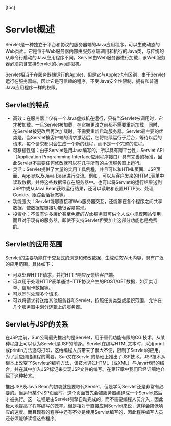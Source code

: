 [toc]
# Servlet概述

Servlet是一种独立于平台和协议的服务器端的Java应用程序，可以生成动态的Web页面。它是位于Web服务器内部由服务器端调用和执行的Java类，与传统的从命令行启动的Java应用程序不同，Servlet由Web服务器进行加载，该Web服务器必须包含支持Servlet的Java虚拟机。

Servlet相当于在服务器端运行的Applet，但是它与Applet也有区别，由于Servlet运行在服务器端，因此它是可信赖的程序，不受Java安全性限制，拥有和普通Java应用程序一样的权限。

## Servlet的特点

* 高效：在服务器上仅有一个Java虚拟机在运行，只有当Servlet被调用时，它才被加载。一旦Servlet被加载，在它被更改之前都不需要重新加载，同时，在Servlet被更改后再次加载时，不需要重新启动服务器。Servlet最主要的优势是，当Servlet被客户端的请求激活后，它将继续运行于后台，等待以后的请求，每个请求都只会生成一个新的线程，而不是一个完整的进程。
* 可移植性强：由于Servlet是用Java编写的，所以具有跨平台性，Servlet API（Application Programming Interface应用程序接口）具有完善的标准，因此Servlet不需要任何修改就可以在几乎所有的主流服务器上运行。
* 灵活：Servlet提供了大量的实用工具例程，并且可以和HTML页面、JSP页面、Applet以及Java Bean进行交流。例如，可以从客户发来的HTML表单中读取数据，并将这些数据保存在服务器中。也可以将Servlet的运行结果送到JSP中或从Java Bean获取运行结果，还可以读取和设置HTTP头、处理Cookie、跟踪会话状态等。
* 功能强大：Servlet能够直接和Web服务器交互，还能够在各个程序之间共享数据，使数据库链接功能很容易实现。
* 投资小：不仅有许多廉价甚至免费的Web服务器可供个人或小规模网站使用，而且对于现有的服务器，即使不支持Servlet但要加上这部分功能也是免费的。

## Servlet的应用范围
Servlet的主要功能在于交互式的浏览和修改数据，生成动态Web内容，具有广泛的应用范围。具体如下：

* 可以处理HTTP请求，并将HTTP响应反馈给客户端。
* 可以用于处理HTTP表单通过HTTP协议产生的POST/GET数据，如买卖订单、信用卡数据等。
* 可以同时处理多个请求。
* 可以将请求转送给其他服务器和Servlet，按照任务类型或组织范围，允许在几个服务器中划分逻辑上的服务器。

## Servlet与JSP的关系

在JSP之前，Sun公司最先推出的是Servlet，用于替代功能有限的CGI技术，从某种程度上可以认为Servlet是JSP的前身。Servlet在编写HTML文本时，采用print或println方法逐句打印，这给编程人员带来了很大不便，限制了Servlet的应用。为了适应网络编程的需要，Sun又在Servlet的基础上推出了JSP技术。JSP技术从根本上改变了Servlet的编程方法，该技术通过HTML（或XML）与Java代码的结合，并在其中加入JSP标记来实现JSP文件的编写。在第17章中我们已经详细地介绍了这种技术。

推出JSP及Java Bean的初衷就是要取代Servlet，但是学习Servlet还是非常有必要的。当运行某个JSP页面时，这个页面首先会被服务器编译成一个Servlet然后才被执行。这一过程是由Servlet引擎自动完成的，而不需要编程人员介入，因此极大地提高了程序编写的效率。但是相对于直接应用Servlet来说，这样会降低响应的速度。而且现有的程序中还有不少是使用Servlet编写的，因此程序编写人员还必须能够读懂这些程序。




